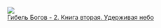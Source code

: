![](/books/sf_action/Ник%20Перумов/Гибель%20Богов%20-%202.%20Книга%20вторая.%20Удерживая%20небо.jpg)  
[Гибель Богов - 2. Книга вторая. Удерживая небо](/books/sf_action/Ник%20Перумов/Гибель%20Богов%20-%202.%20Книга%20вторая.%20Удерживая%20небо)